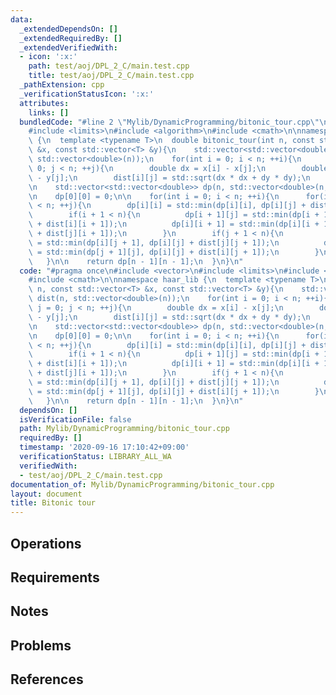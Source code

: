 ```yaml
---
data:
  _extendedDependsOn: []
  _extendedRequiredBy: []
  _extendedVerifiedWith:
  - icon: ':x:'
    path: test/aoj/DPL_2_C/main.test.cpp
    title: test/aoj/DPL_2_C/main.test.cpp
  _pathExtension: cpp
  _verificationStatusIcon: ':x:'
  attributes:
    links: []
  bundledCode: "#line 2 \"Mylib/DynamicProgramming/bitonic_tour.cpp\"\n#include <vector>\n\
    #include <limits>\n#include <algorithm>\n#include <cmath>\n\nnamespace haar_lib\
    \ {\n  template <typename T>\n  double bitonic_tour(int n, const std::vector<T>\
    \ &x, const std::vector<T> &y){\n    std::vector<std::vector<double>> dist(n,\
    \ std::vector<double>(n));\n    for(int i = 0; i < n; ++i){\n      for(int j =\
    \ 0; j < n; ++j){\n        double dx = x[i] - x[j];\n        double dy = y[i]\
    \ - y[j];\n        dist[i][j] = std::sqrt(dx * dx + dy * dy);\n      }\n    }\n\
    \n    std::vector<std::vector<double>> dp(n, std::vector<double>(n, std::numeric_limits<double>::max()));\n\
    \n    dp[0][0] = 0;\n\n    for(int i = 0; i < n; ++i){\n      for(int j = 0; j\
    \ < n; ++j){\n        dp[i][i] = std::min(dp[i][i], dp[i][j] + dist[i][j]);\n\
    \        if(i + 1 < n){\n          dp[i + 1][j] = std::min(dp[i + 1][j], dp[i][j]\
    \ + dist[i][i + 1]);\n          dp[i][i + 1] = std::min(dp[i][i + 1], dp[i][j]\
    \ + dist[j][i + 1]);\n        }\n        if(j + 1 < n){\n          dp[i][j + 1]\
    \ = std::min(dp[i][j + 1], dp[i][j] + dist[j][j + 1]);\n          dp[j + 1][j]\
    \ = std::min(dp[j + 1][j], dp[i][j] + dist[i][j + 1]);\n        }\n      }\n \
    \   }\n\n    return dp[n - 1][n - 1];\n  }\n}\n"
  code: "#pragma once\n#include <vector>\n#include <limits>\n#include <algorithm>\n\
    #include <cmath>\n\nnamespace haar_lib {\n  template <typename T>\n  double bitonic_tour(int\
    \ n, const std::vector<T> &x, const std::vector<T> &y){\n    std::vector<std::vector<double>>\
    \ dist(n, std::vector<double>(n));\n    for(int i = 0; i < n; ++i){\n      for(int\
    \ j = 0; j < n; ++j){\n        double dx = x[i] - x[j];\n        double dy = y[i]\
    \ - y[j];\n        dist[i][j] = std::sqrt(dx * dx + dy * dy);\n      }\n    }\n\
    \n    std::vector<std::vector<double>> dp(n, std::vector<double>(n, std::numeric_limits<double>::max()));\n\
    \n    dp[0][0] = 0;\n\n    for(int i = 0; i < n; ++i){\n      for(int j = 0; j\
    \ < n; ++j){\n        dp[i][i] = std::min(dp[i][i], dp[i][j] + dist[i][j]);\n\
    \        if(i + 1 < n){\n          dp[i + 1][j] = std::min(dp[i + 1][j], dp[i][j]\
    \ + dist[i][i + 1]);\n          dp[i][i + 1] = std::min(dp[i][i + 1], dp[i][j]\
    \ + dist[j][i + 1]);\n        }\n        if(j + 1 < n){\n          dp[i][j + 1]\
    \ = std::min(dp[i][j + 1], dp[i][j] + dist[j][j + 1]);\n          dp[j + 1][j]\
    \ = std::min(dp[j + 1][j], dp[i][j] + dist[i][j + 1]);\n        }\n      }\n \
    \   }\n\n    return dp[n - 1][n - 1];\n  }\n}\n"
  dependsOn: []
  isVerificationFile: false
  path: Mylib/DynamicProgramming/bitonic_tour.cpp
  requiredBy: []
  timestamp: '2020-09-16 17:10:42+09:00'
  verificationStatus: LIBRARY_ALL_WA
  verifiedWith:
  - test/aoj/DPL_2_C/main.test.cpp
documentation_of: Mylib/DynamicProgramming/bitonic_tour.cpp
layout: document
title: Bitonic tour
---
```


## Operations

## Requirements

## Notes

## Problems

## References

